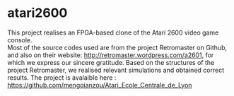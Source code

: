 # atari2600
This project realises an FPGA-based clone of the Atari 2600 video game console.  
Most of the source codes used are from the project Retromaster on Github, and also on their website: http://retromaster.wordpress.com/a2601, 
for which we express our sincere gratitude.  Based on the structures of the project Retromaster, 
we realised relevant simulations and obtained correct results. 
The project is avalaible here : https://github.com/mengqianzou/Atari_Ecole_Centrale_de_Lyon
